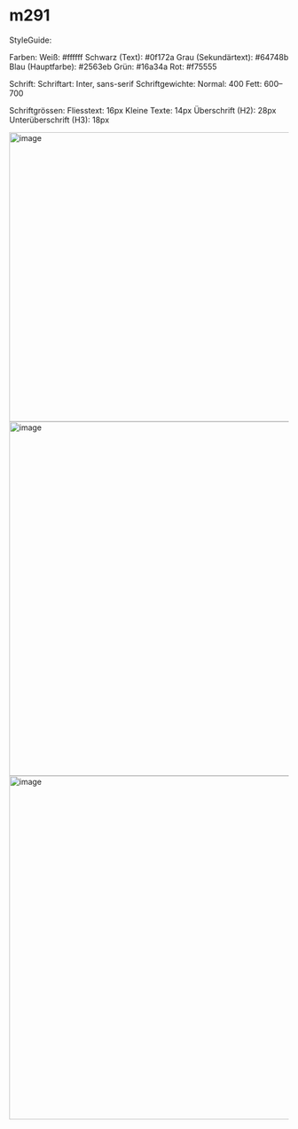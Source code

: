 # m291

StyleGuide:

Farben:
Weiß: #ffffff
Schwarz (Text): #0f172a
Grau (Sekundärtext): #64748b
Blau (Hauptfarbe): #2563eb
Grün: #16a34a
Rot: #f75555

Schrift:
Schriftart: Inter, sans-serif
Schriftgewichte:     Normal: 400    Fett: 600–700

Schriftgrössen:
Fliesstext: 16px
Kleine Texte: 14px
Überschrift (H2): 28px
Unterüberschrift (H3): 18px

<img width="1455" height="522" alt="image" src="https://github.com/user-attachments/assets/771ab886-bc84-4566-9c0f-ae8a40e57f55" />

<img width="1485" height="639" alt="image" src="https://github.com/user-attachments/assets/2f8f0706-655b-45a4-a777-42e644e54278" />

<img width="1486" height="620" alt="image" src="https://github.com/user-attachments/assets/ee4799c9-6df2-43ce-a04a-88a9673c5dcb" />
